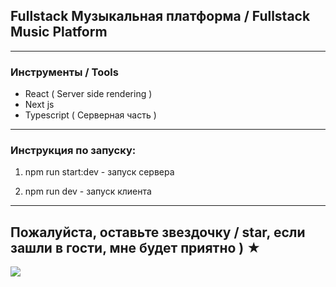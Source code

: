 
## Fullstack Музыкальная платформа / Fullstack Music Platform

---

### Инструменты / Tools

* React ( Server side rendering ) 
* Next js
* Typescript (  Серверная часть )

---

### Инструкция по запуску:

1. npm run start:dev - запуск сервера

2. npm run dev - запуск клиента

---

## Пожалуйста, оставьте звездочку / star, если зашли в гости, мне будет приятно ) ★

![](/assets/Diagrams.jpg)
